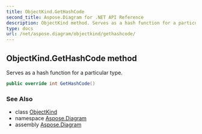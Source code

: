 ```yaml
---
title: ObjectKind.GetHashCode
second_title: Aspose.Diagram for .NET API Reference
description: ObjectKind method. Serves as a hash function for a particular type
type: docs
url: /net/aspose.diagram/objectkind/gethashcode/
---
```

## ObjectKind.GetHashCode method

Serves as a hash function for a particular type.

```csharp
public override int GetHashCode()
```

### See Also

* class [ObjectKind](../)
* namespace [Aspose.Diagram](../../objectkind/)
* assembly [Aspose.Diagram](../../../)


